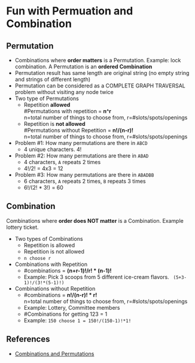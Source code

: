 # Fun with Permuation and Combination

## Permutation
* Combinations where **order matters** is a Permutation. Example: lock combination. A Permutation is an **ordered Combination**    
* Permutation result has same length are original string (no empty string and strings of different length)
* Permutation can be considered as a COMPLETE GRAPH TRAVERSAL problem without visiting any node twice
* Two type of Permutations  
  - Repetition **allowed**  
    #Permutations with repetition = **n^r**  
    n=total number of things to choose from, r=#slots/spots/openings
  - Repetition is **not allowed**  
    #Permutations without Repetition = **n!/(n-r)!**  
    n=total number of things to choose from, r=#slots/spots/openings  
* Problem #1: How many permutations are there in  `ABCD`  
  - 4 unique characters. 4!
* Problem #2: How many permutations are there in   `ABAD`  
  - 4 characters, `A` repeats 2 times 
  - 4!/2! = 4x3 = 12
* Problem #3: How many permutations are there in   `ABADBB`  
  - 6 characters, `A` repeats 2 times, `B` repeats 3 times 
  - 6!/(2! * 3!) = 60


## Combination
Combinations where **order does NOT matter** is a Combination. Example lottery ticket.
* Two types of Combinations  
  - Repetition is allowed  
  - Repetition is not allowed    
  - `n choose r`  
* Combinations with Repetition  
  - #combinations = **(n+r-1)!/r! * (n-1)!**  
  - Example: Pick 3 scoops from 5 different ice-cream flavors. ` (5+3-1)!/(3!*(5-1)!)`  
* Combinations without Repetition  
  - #combinations = **n!/(n-r)! * r!**  
    n=total number of things to choose from, r=#slots/spots/openings  
  - Example: Lottery, Committee members   
  - #Combinations for getting 123 = 1   
  - Example: `150 choose 1 = 150!/(150-1)!*1!`
  

## References
* [Combinations and Permutations](https://www.mathsisfun.com/combinatorics/combinations-permutations.html)
